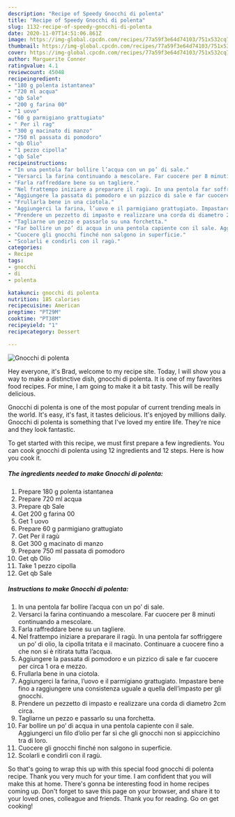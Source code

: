 ```yaml
---
description: "Recipe of Speedy Gnocchi di polenta"
title: "Recipe of Speedy Gnocchi di polenta"
slug: 1132-recipe-of-speedy-gnocchi-di-polenta
date: 2020-11-07T14:51:06.861Z
image: https://img-global.cpcdn.com/recipes/77a59f3e64d74103/751x532cq70/gnocchi-di-polenta-recipe-main-photo.jpg
thumbnail: https://img-global.cpcdn.com/recipes/77a59f3e64d74103/751x532cq70/gnocchi-di-polenta-recipe-main-photo.jpg
cover: https://img-global.cpcdn.com/recipes/77a59f3e64d74103/751x532cq70/gnocchi-di-polenta-recipe-main-photo.jpg
author: Marguerite Conner
ratingvalue: 4.1
reviewcount: 45048
recipeingredient:
- "180 g polenta istantanea"
- "720 ml acqua"
- "qb Sale"
- "200 g farina 00"
- "1 uovo"
- "60 g parmigiano grattugiato"
- " Per il rag"
- "300 g macinato di manzo"
- "750 ml passata di pomodoro"
- "qb Olio"
- "1 pezzo cipolla"
- "qb Sale"
recipeinstructions:
- "In una pentola far bollire l’acqua con un po’ di sale."
- "Versarci la farina continuando a mescolare. Far cuocere per 8 minuti continuando a mescolare."
- "Farla raffreddare bene su un tagliere."
- "Nel frattempo iniziare a preparare il ragù. In una pentola far soffriggere un po’ di olio, la cipolla tritata e il macinato. Continuare a cuocere fino a che non si è ritirata tutta l’acqua."
- "Aggiungere la passata di pomodoro e un pizzico di sale e far cuocere per circa 1 ora e mezzo."
- "Frullarla bene in una ciotola."
- "Aggiungerci la farina, l’uovo e il parmigiano grattugiato. Impastare bene fino a raggiungere una consistenza uguale a quella dell’impasto per gli gnocchi."
- "Prendere un pezzetto di impasto e realizzare una corda di diametro 2cm circa."
- "Tagliarne un pezzo e passarlo su una forchetta."
- "Far bollire un po’ di acqua in una pentola capiente con il sale. Aggiungerci un filo d’olio per far sì che gli gnocchi non si appiccichino tra di loro."
- "Cuocere gli gnocchi finché non salgono in superficie."
- "Scolarli e condirli con il ragù."
categories:
- Recipe
tags:
- gnocchi
- di
- polenta

katakunci: gnocchi di polenta 
nutrition: 185 calories
recipecuisine: American
preptime: "PT29M"
cooktime: "PT38M"
recipeyield: "1"
recipecategory: Dessert

---
```



![Gnocchi di polenta](https://img-global.cpcdn.com/recipes/77a59f3e64d74103/751x532cq70/gnocchi-di-polenta-recipe-main-photo.jpg)

Hey everyone, it's Brad, welcome to my recipe site. Today, I will show you a way to make a distinctive dish, gnocchi di polenta. It is one of my favorites food recipes. For mine, I am going to make it a bit tasty. This will be really delicious.



Gnocchi di polenta is one of the most popular of current trending meals in the world. It's easy, it's fast, it tastes delicious. It's enjoyed by millions daily. Gnocchi di polenta is something that I've loved my entire life. They're nice and they look fantastic.


To get started with this recipe, we must first prepare a few ingredients. You can cook gnocchi di polenta using 12 ingredients and 12 steps. Here is how you cook it.

<!--inarticleads1-->

##### The ingredients needed to make Gnocchi di polenta:

1. Prepare 180 g polenta istantanea
1. Prepare 720 ml acqua
1. Prepare qb Sale
1. Get 200 g farina 00
1. Get 1 uovo
1. Prepare 60 g parmigiano grattugiato
1. Get  Per il ragù
1. Get 300 g macinato di manzo
1. Prepare 750 ml passata di pomodoro
1. Get qb Olio
1. Take 1 pezzo cipolla
1. Get qb Sale




<!--inarticleads2-->

##### Instructions to make Gnocchi di polenta:

1. In una pentola far bollire l’acqua con un po’ di sale.
1. Versarci la farina continuando a mescolare. Far cuocere per 8 minuti continuando a mescolare.
1. Farla raffreddare bene su un tagliere.
1. Nel frattempo iniziare a preparare il ragù. In una pentola far soffriggere un po’ di olio, la cipolla tritata e il macinato. Continuare a cuocere fino a che non si è ritirata tutta l’acqua.
1. Aggiungere la passata di pomodoro e un pizzico di sale e far cuocere per circa 1 ora e mezzo.
1. Frullarla bene in una ciotola.
1. Aggiungerci la farina, l’uovo e il parmigiano grattugiato. Impastare bene fino a raggiungere una consistenza uguale a quella dell’impasto per gli gnocchi.
1. Prendere un pezzetto di impasto e realizzare una corda di diametro 2cm circa.
1. Tagliarne un pezzo e passarlo su una forchetta.
1. Far bollire un po’ di acqua in una pentola capiente con il sale. Aggiungerci un filo d’olio per far sì che gli gnocchi non si appiccichino tra di loro.
1. Cuocere gli gnocchi finché non salgono in superficie.
1. Scolarli e condirli con il ragù.




So that's going to wrap this up with this special food gnocchi di polenta recipe. Thank you very much for your time. I am confident that you will make this at home. There's gonna be interesting food in home recipes coming up. Don't forget to save this page on your browser, and share it to your loved ones, colleague and friends. Thank you for reading. Go on get cooking!
